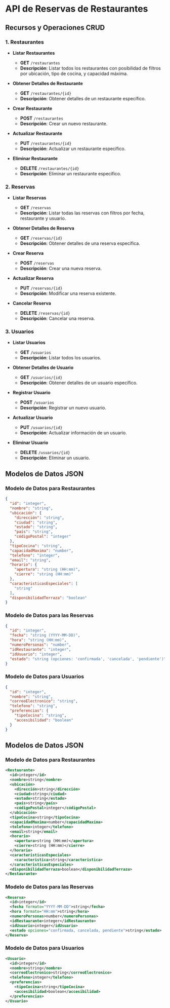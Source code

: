 # API de Reservas de Restaurantes

## Recursos y Operaciones CRUD

### 1. Restaurantes

- **Listar Restaurantes**
  - **GET** `/restaurantes`
  - **Descripción**: Listar todos los restaurantes con posibilidad de filtros por ubicación, tipo de cocina, y capacidad máxima.

- **Obtener Detalles de Restaurante**
  - **GET** `/restaurantes/{id}`
  - **Descripción**: Obtener detalles de un restaurante específico.

- **Crear Restaurante**
  - **POST** `/restaurantes`
  - **Descripción**: Crear un nuevo restaurante.

- **Actualizar Restaurante**
  - **PUT** `/restaurantes/{id}`
  - **Descripción**: Actualizar un restaurante específico.

- **Eliminar Restaurante**
  - **DELETE** `/restaurantes/{id}`
  - **Descripción**: Eliminar un restaurante específico.

### 2. Reservas

- **Listar Reservas**
  - **GET** `/reservas`
  - **Descripción**: Listar todas las reservas con filtros por fecha, restaurante y usuario.

- **Obtener Detalles de Reserva**
  - **GET** `/reservas/{id}`
  - **Descripción**: Obtener detalles de una reserva específica.

- **Crear Reserva**
  - **POST** `/reservas`
  - **Descripción**: Crear una nueva reserva.

- **Actualizar Reserva**
  - **PUT** `/reservas/{id}`
  - **Descripción**: Modificar una reserva existente.

- **Cancelar Reserva**
  - **DELETE** `/reservas/{id}`
  - **Descripción**: Cancelar una reserva.

### 3. Usuarios

- **Listar Usuarios**
  - **GET** `/usuarios`
  - **Descripción**: Listar todos los usuarios.

- **Obtener Detalles de Usuario**
  - **GET** `/usuarios/{id}`
  - **Descripción**: Obtener detalles de un usuario específico.

- **Registrar Usuario**
  - **POST** `/usuarios`
  - **Descripción**: Registrar un nuevo usuario.

- **Actualizar Usuario**
  - **PUT** `/usuarios/{id}`
  - **Descripción**: Actualizar información de un usuario.

- **Eliminar Usuario**
  - **DELETE** `/usuarios/{id}`
  - **Descripción**: Eliminar un usuario.

## Modelos de Datos JSON

### Modelo de Datos para Restaurantes

```json
{
  "id": "integer",
  "nombre": "string",
  "ubicación": {
    "dirección": "string",
    "ciudad": "string",
    "estado": "string",
    "país": "string",
    "códigoPostal": "integer"
  },
  "tipoCocina": "string",
  "capacidadMaxima": "number",
  "telefono": "integer",
  "email": "string",
  "horario": {
    "apertura": "string (HH:mm)",
    "cierre": "string (HH:mm)"
  },
  "caracteristicasEspeciales": [
    "string"
  ],
  "disponibilidadTerraza": "boolean"
}
```

### Modelo de Datos para las Reservas
```json
{
  "id": "integer",
  "fecha": "string (YYYY-MM-DD)",
  "hora": "string (HH:mm)",
  "numeroPersonas": "number",
  "idRestaurante": "integer",
  "idUsuario": "integer",
  "estado": "string (opciones: 'confirmada', 'cancelada', 'pendiente')"
}
```

### Modelo de Datos para Usuarios
```json
{
  "id": "integer",
  "nombre": "string",
  "correoElectronico": "string",
  "telefono": "string",
  "preferencias": {
    "tipoCocina": "string",
    "accesibilidad": "boolean"
  }
}
```

## Modelos de Datos JSON

### Modelo de Datos para Restaurantes

```xml
<Restaurante>
  <id>integer</id>
  <nombre>string</nombre>
  <ubicación>
    <dirección>string</dirección>
    <ciudad>string</ciudad>
    <estado>string</estado>
    <país>string</país>
    <códigoPostal>integer</códigoPostal>
  </ubicación>
  <tipoCocina>string</tipoCocina>
  <capacidadMaxima>number</capacidadMaxima>
  <telefono>integer</telefono>
  <email>string</email>
  <horario>
    <apertura>string (HH:mm)</apertura>
    <cierre>string (HH:mm)</cierre>
  </horario>
  <caracteristicasEspeciales>
    <caracteristica>string</caracteristica>
  </caracteristicasEspeciales>
  <disponibilidadTerraza>boolean</disponibilidadTerraza>
</Restaurante>
```

### Modelo de Datos para las Reservas

``` xml
<Reserva>
  <id>integer</id>
  <fecha formato="YYYY-MM-DD">string</fecha>
  <hora formato="HH:mm">string</hora>
  <numeroPersonas>number</numeroPersonas>
  <idRestaurante>integer</idRestaurante>
  <idUsuario>integer</idUsuario>
  <estado opciones="confirmada, cancelada, pendiente">string</estado>
</Reserva>
```

### Modelo de Datos para Usuarios

```xml
<Usuario>
  <id>integer</id>
  <nombre>string</nombre>
  <correoElectronico>string</correoElectronico>
  <telefono>integer</telefono>
  <preferencias>
    <tipoCocina>string</tipoCocina>
    <accesibilidad>boolean</accesibilidad>
  </preferencias>
</Usuario>
```

